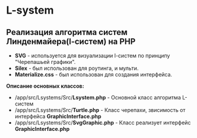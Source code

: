 L-system
===========
Реализация алгоритма систем Линденмайера(l-систем) на PHP
---------------

* **SVG** - используется для визуализации l-систем по принципу "Черепашьей графики". 
* **Silex** - был использован для роутинга, и мульти.
* **Materialize.css** - был использован для создания интерфейса.

**Описание основных классов:**
* /app/src/Lsystems/Src/**Lsystem.php** - Основной класс алгоритма L-систем
* /app/src/Lsystems/Src/**Turtle.php** - Класс черепахи, звисимость от интерфейса **GraphicInterface.php**
* /app/src/Lsystems/Src/**SvgGraphic.php** - Класс реализует интерфейс **GraphicInterface.php**